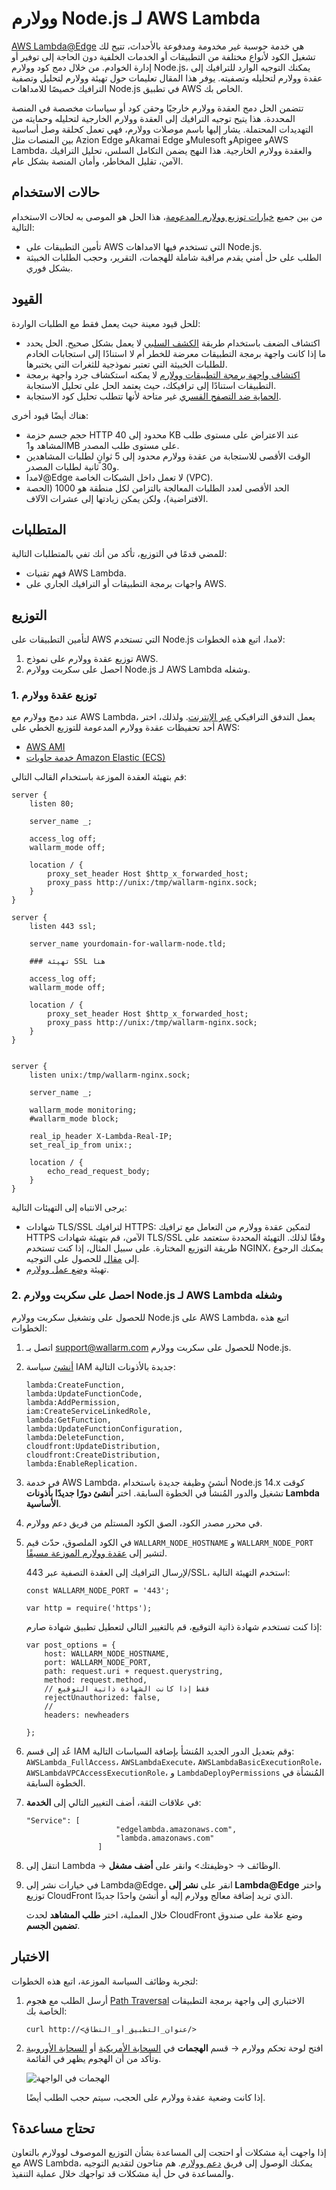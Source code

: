 [ptrav-attack-docs]:                ../../attacks-vulns-list.md#path-traversal
[attacks-in-ui-image]:              ../../images/admin-guides/test-attacks-quickstart-sqli-xss.png

# وولارم Node.js لـ AWS Lambda

[AWS Lambda@Edge](https://aws.amazon.com/lambda/edge/) هي خدمة حوسبة غير مخدومة ومدفوعة بالأحداث، تتيح لك تشغيل الكود لأنواع مختلفة من التطبيقات أو الخدمات الخلفية دون الحاجة إلى توفير أو إدارة الخوادم. من خلال دمج كود وولارم Node.js، يمكنك التوجيه الوارد للترافيك إلى عقدة وولارم لتحليله وتصفيته. يوفر هذا المقال تعليمات حول تهيئة وولارم لتحليل وتصفية الترافيك خصيصًا للامداهات Node.js في تطبيق AWS الخاص بك.

تتضمن الحل دمج العقدة وولارم خارجيًا وحقن كود أو سياسات مخصصة في المنصة المحددة. هذا يتيح توجيه الترافيك إلى العقدة وولارم الخارجية لتحليله وحمايته من التهديدات المحتملة. يشار إليها باسم موصلات وولارم، فهي تعمل كحلقة وصل أساسية بين المنصات مثل Azion Edge وAkamai Edge وMulesoft وApigee وAWS Lambda، والعقدة وولارم الخارجية. هذا النهج يضمن التكامل السلس، تحليل الترافيك الآمن، تقليل المخاطر، وأمان المنصة بشكل عام.

## حالات الاستخدام

من بين جميع [خيارات توزيع وولارم المدعومة](../supported-deployment-options.md)، هذا الحل هو الموصى به لحالات الاستخدام التالية:

* تأمين التطبيقات على AWS التي تستخدم فيها الامداهات Node.js.
* الطلب على حل أمني يقدم مراقبة شاملة للهجمات، التقرير، وحجب الطلبات الخبيثة بشكل فوري.

## القيود

للحل قيود معينة حيث يعمل فقط مع الطلبات الواردة:

* اكتشاف الضعف باستخدام طريقة [الكشف السلبي](../../about-wallarm/detecting-vulnerabilities.md#passive-detection) لا يعمل بشكل صحيح. الحل يحدد ما إذا كانت واجهة برمجة التطبيقات معرضة للخطر أم لا استنادًا إلى استجابات الخادم للطلبات الخبيثة التي تعتبر نموذجية للثغرات التي يختبرها.
* [اكتشاف واجهة برمجة التطبيقات وولارم](../../api-discovery/overview.md) لا يمكنه استكشاف جرد واجهة برمجة التطبيقات استنادًا إلى ترافيكك، حيث يعتمد الحل على تحليل الاستجابة.
* [الحماية ضد التصفح القسري](../../admin-en/configuration-guides/protecting-against-bruteforce.md) غير متاحة لأنها تتطلب تحليل كود الاستجابة.

هناك أيضًا قيود أخرى:

* حجم جسم حزمة HTTP محدود إلى 40 KB عند الاعتراض على مستوى طلب المشاهد و1MB على مستوى طلب المصدر.
* الوقت الأقصى للاستجابة من عقدة وولارم محدود إلى 5 ثوانٍ لطلبات المشاهدين و30 ثانية لطلبات المصدر.
* لامدا@Edge لا تعمل داخل الشبكات الخاصة (VPC).
* الحد الأقصى لعدد الطلبات المعالجة بالتزامن لكل منطقة هو 1000 (الحصة الافتراضية)، ولكن يمكن زيادتها إلى عشرات الآلاف.

## المتطلبات

للمضي قدمًا في التوزيع، تأكد من أنك تفي بالمتطلبات التالية:

* فهم تقنيات AWS Lambda.
* واجهات برمجة التطبيقات أو الترافيك الجاري على AWS.

## التوزيع

لتأمين التطبيقات على AWS التي تستخدم Node.js لامدا، اتبع هذه الخطوات:

1. توزيع عقدة وولارم على نموذج AWS.
1. احصل على سكربت وولارم Node.js لـ AWS Lambda وشغله.

### 1. توزيع عقدة وولارم

عند دمج وولارم مع AWS Lambda، يعمل التدفق الترافيكي [عبر الإنترنت](../inline/overview.md). ولذلك، اختر أحد تحفيظات عقدة وولارم المدعومة للتوزيع الخطي على AWS:

* [AWS AMI](../packages/aws-ami.md)
* [خدمة حاويات Amazon Elastic (ECS)](../cloud-platforms/aws/docker-container.md)

قم بتهيئة العقدة الموزعة باستخدام القالب التالي:

```
server {
    listen 80;

    server_name _;

	access_log off;
	wallarm_mode off;

	location / {
		proxy_set_header Host $http_x_forwarded_host;
		proxy_pass http://unix:/tmp/wallarm-nginx.sock;
	}
}

server {
    listen 443 ssl;

    server_name yourdomain-for-wallarm-node.tld;

	### تهيئة SSL هنا

	access_log off;
	wallarm_mode off;

	location / {
		proxy_set_header Host $http_x_forwarded_host;
		proxy_pass http://unix:/tmp/wallarm-nginx.sock;
	}
}


server {
	listen unix:/tmp/wallarm-nginx.sock;
	
	server_name _;
	
	wallarm_mode monitoring;
	#wallarm_mode block;

	real_ip_header X-Lambda-Real-IP;
	set_real_ip_from unix:;

	location / {
		echo_read_request_body;
	}
}
```

يرجى الانتباه إلى التهيئات التالية:

* شهادات TLS/SSL لترافيك HTTPS: لتمكين عقدة وولارم من التعامل مع ترافيك HTTPS الآمن، قم بتهيئة شهادات TLS/SSL وفقًا لذلك. التهيئة المحددة ستعتمد على طريقة التوزيع المختارة. على سبيل المثال، إذا كنت تستخدم NGINX، يمكنك الرجوع إلى [مقال](https://docs.nginx.com/nginx/admin-guide/security-controls/terminating-ssl-http/) للحصول على التوجيه.
* تهيئة [وضع عمل وولارم](../../admin-en/configure-wallarm-mode.md).

### 2. احصل على سكربت وولارم Node.js لـ AWS Lambda وشغله

للحصول على وتشغيل سكربت وولارم Node.js على AWS Lambda، اتبع هذه الخطوات:

1. اتصل بـ [support@wallarm.com](mailto:support@wallarm.com) للحصول على سكربت وولارم Node.js.
1. [أنشئ](https://docs.aws.amazon.com/IAM/latest/UserGuide/access_policies_create.html) سياسة IAM جديدة بالأذونات التالية: 

    ```
    lambda:CreateFunction, 
    lambda:UpdateFunctionCode, 
    lambda:AddPermission, 
    iam:CreateServiceLinkedRole, 
    lambda:GetFunction, 
    lambda:UpdateFunctionConfiguration, 
    lambda:DeleteFunction, 
    cloudfront:UpdateDistribution, 
    cloudfront:CreateDistribution, 
    lambda:EnableReplication. 
    ```
1. في خدمة AWS Lambda، أنشئ وظيفة جديدة باستخدام Node.js 14.x كوقت تشغيل والدور المُنشأ في الخطوة السابقة. اختر **أنشئ دورًا جديدًا بأذونات Lambda الأساسية**.
1. في محرر مصدر الكود، الصق الكود المستلم من فريق دعم وولارم.
1. في الكود الملصوق، حدّث قيم `WALLARM_NODE_HOSTNAME` و `WALLARM_NODE_PORT` لتشير إلى [عقدة وولارم الموزعة مسبقًا](#1-deploy-a-wallarm-node).
    
    لإرسال الترافيك إلى العقدة التصفية عبر 443/SSL، استخدم التهيئة التالية:

    ```
    const WALLARM_NODE_PORT = '443';

    var http = require('https');
    ```

    إذا كنت تستخدم شهادة ذاتية التوقيع، قم بالتغيير التالي لتعطيل تطبيق شهادة صارم:

    ```
    var post_options = {
        host: WALLARM_NODE_HOSTNAME,
        port: WALLARM_NODE_PORT,
        path: request.uri + request.querystring,
        method: request.method,
        // فقط إذا كانت الشهادة ذاتية التوقيع
        rejectUnauthorized: false, 
        // 
        headers: newheaders
        
    };
    ```
1. عُد إلى قسم IAM وقم بتعديل الدور الجديد المُنشأ بإضافة السياسات التالية: `AWSLambda_FullAccess`، `AWSLambdaExecute`، `AWSLambdaBasicExecutionRole`، `AWSLambdaVPCAccessExecutionRole`، و `LambdaDeployPermissions` المُنشأة في الخطوة السابقة.
1. في علاقات الثقة، أضف التغيير التالي إلى **الخدمة**:

    ```
    "Service": [
                        "edgelambda.amazonaws.com",
                        "lambda.amazonaws.com"
                    ]
    ```
1. انتقل إلى Lambda → الوظائف → <وظيفتك> وانقر على **أضف مشغل**.
1. في خيارات نشر إلى Lambda@Edge، انقر على **نشر إلى Lambda@Edge** واختر توزيع CloudFront الذي تريد إضافة معالج وولارم إليه أو أنشئ واحدًا جديدًا.

    خلال العملية، اختر **طلب المشاهد** لحدث CloudFront وضع علامة على صندوق **تضمين الجسم**.

## الاختبار

لتجربة وظائف السياسة الموزعة، اتبع هذه الخطوات:

1. أرسل الطلب مع هجوم [Path Traversal][ptrav-attack-docs] الاختباري إلى واجهة برمجة التطبيقات الخاصة بك:

    ```
    curl http://<عنوان_التطبيق_أو_النطاق/>
    ```
1. افتح لوحة تحكم وولارم → قسم **الهجمات** في [السحابة الأمريكية](https://us1.my.wallarm.com/attacks) أو [السحابة الأوروبية](https://my.wallarm.com/attacks) وتأكد من أن الهجوم يظهر في القائمة.
    
    ![الهجمات في الواجهة][attacks-in-ui-image]

    إذا كانت وضعية عقدة وولارم على الحجب، سيتم حجب الطلب أيضًا.

## تحتاج مساعدة؟

إذا واجهت أية مشكلات أو احتجت إلى المساعدة بشأن التوزيع الموصوف لوولارم بالتعاون مع AWS Lambda، يمكنك الوصول إلى فريق [دعم وولارم](mailto:support@wallarm.com). هم متاحون لتقديم التوجيه والمساعدة في حل أية مشكلات قد تواجهك خلال عملية التنفيذ.